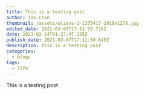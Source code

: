 ```yaml
---
title: This is a testing post
author: Ian Chan
thumbnail: /assets/aliens-1-1373417-1918x1278.jpg
edited_date: 2021-03-07T17:11:50.716Z
date: 2021-02-14T01:27:47.285Z
publish_date: 2021-03-07T17:11:50.646Z
description: this is a testing post
categories:
  - blogs
tags:
  - life
---
```

This is a testing post